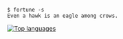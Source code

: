 ```
$ fortune -s
Even a hawk is an eagle among crows.
```

[![Top languages](https://github-readme-stats.vercel.app/api/top-langs?username=mrrsnn&langs_count=6&layout=compact&count_private=false&size_weight=0.5&count_weight=0.5&theme=dracula&text_color=B64432&title_color=D66855&ring_color=D66855&icon_color=B64432&border_color=B64432&text_bold=false&hide=makefile)](https://www.youtube.com/watch?v=R8OWNspU_yE)

<!--

[![Morrison's stats](https://github-readme-stats.vercel.app/api?username=mrrsnn&theme=dracula&include_all_commits=true&count_private=true&show_icons=true&rank_icon=github&text_color=4A7150&title_color=71B287&ring_color=71B287&icon_color=71B287&border_color=71B287&text_bold=false)](https://www.youtube.com/watch?v=R8OWNspU_yE)

**mrrsnn/mrrsnn** is a ✨ _special_ ✨ repository because its `README.md` (this file) appears on your GitHub profile.

Here are some ideas to get you started:

- 🔭 I’m currently working on ...
- 🌱 I’m currently learning ...
- 👯 I’m looking to collaborate on ...
- 🤔 I’m looking for help with ...
- 💬 Ask me about ...
- 📫 How to reach me: ...
- 😄 Pronouns: ...
- ⚡ Fun fact: ...
-->
